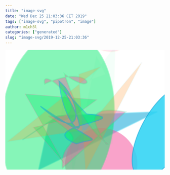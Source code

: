 ```yaml
---
title: "image-svg"
date: "Wed Dec 25 21:03:36 CET 2019"
tags: ["image-svg", "pipotron", "image"]
author: m1ch3l
categories: ["generated"]
slug: "image-svg/2019-12-25-21:03:36"
---
```


![](image.svg)
